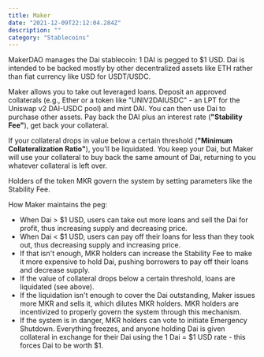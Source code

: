 ```yaml
---
title: Maker
date: "2021-12-09T22:12:04.284Z"
description: ""
category: "Stablecoins"
---
```


MakerDAO manages the Dai stablecoin: 1 DAI is pegged to $1 USD. Dai is intended to be backed mostly by other decentralized assets like ETH rather than fiat currency like USD for USDT/USDC.

Maker allows you to take out leveraged loans. Deposit an approved collaterals (e.g., Ether or a token like "UNIV2DAIUSDC" - an LPT for the Uniswap v2 DAI-USDC pool) and mint DAI. You can then use Dai to purchase other assets. Pay back the DAI plus an interest rate (**"Stability Fee"**), get back your collateral.

If your collateral drops in value below a certain threshold (**"Minimum Collateralization Ratio"**), you'll be liquidated. You keep your Dai, but Maker will use your collateral to buy back the same amount of Dai, returning to you whatever collateral is left over.

Holders of the token MKR govern the system by setting parameters like the Stability Fee.

How Maker maintains the peg:

- When Dai > $1 USD, users can take out more loans and sell the Dai for profit, thus increasing supply and decreasing price.
- When Dai < $1 USD, users can pay off their loans for less than they took out, thus decreasing supply and increasing price.
- If that isn't enough, MKR holders can increase the Stability Fee to make it more expensive to hold Dai, pushing borrowers to pay off their loans and decrease supply.
- If the value of collateral drops below a certain threshold, loans are liquidated (see above).
- If the liquidation isn't enough to cover the Dai outstanding, Maker issues more MKR and sells it, which dilutes MKR holders. MKR holders are incentivized to properly govern the system through this mechanism.
- If the system is in danger, MKR holders can vote to initiate Emergency Shutdown. Everything freezes, and anyone holding Dai is given collateral in exchange for their Dai using the 1 Dai = $1 USD rate - this forces Dai to be worth $1.